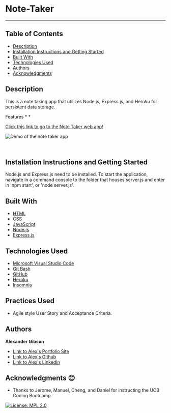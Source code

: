 # Note-Taker
  -----------------

## Table of Contents
  - [Description](#Description)
  - [Installation Instructions and Getting Started](#Installation)
  - [Built With](#Built)
  - [Technologies Used](#Technologies)
  - [Authors](#Authors)
  - [Acknowledgments](#Acknowledgments)


## Description
This is a note taking app that utilizes Node.js, Express.js, and Heroku for persistent data storage. 

Features
*
*

[Click this link to go to the Note Taker web app!](https://protected-badlands-46826.herokuapp.com/)

![Demo of the note taker app](./images/)

 <br />


## Installation Instructions and Getting Started
Node.js and Express.js need to be installed. To start the application, navigate in a command console to the folder that houses server.js and enter in 'npm start', or 'node server.js'.


## Built With
* [HTML](https://developer.mozilla.org/en-US/docs/Web/HTML)
* [CSS](https://developer.mozilla.org/en-US/docs/Web/CSS)
* [JavaScript](https://developer.mozilla.org/en-US/docs/Web/JavaScript)
* [Node.js](https://nodejs.org/en/)
* [Express.js](https://expressjs.com/)


## Technologies Used
* [Microsoft Visual Studio Code](https://code.visualstudio.com/)
* [Git Bash](https://git-scm.com/downloads)
* [GitHub](https://github.com/)
* [Heroku](https://www.heroku.com/)
* [Insomnia](https://insomnia.rest/)


## Practices Used
* Agile style User Story and Acceptance Criteria.


## Authors
**Alexander Gibson** 

- [Link to Alex's Portfolio Site](https://argibson02.github.io/Professional-Portfolio-2/)
- [Link to Alex's Github](https://github.com/argibson02)
- [Link to Alex's LinkedIn](www.linkedin.com/in/alexander-gibson-1b0bb6105)


## Acknowledgments 😊
- Thanks to Jerome, Manuel, Cheng, and Daniel for instructing the UCB Coding Bootcamp.


[![License: MPL 2.0](https://img.shields.io/badge/License-MPL%202.0-brightgreen.svg)](https://opensource.org/licenses/MPL-2.0)